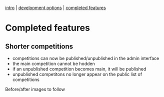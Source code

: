 [intro](readme.md) | [development options](development-options.md) | [completed features](development-complete.md)

# Completed features

## Shorter competitions

- competitions can now be published/unpublished in the admin interface
- the main competition cannot be hodden
- if an unpublished competition becomes main, it will be published
- unpublished competitons no longer appear on the public list of competitions

Before/after images to follow
